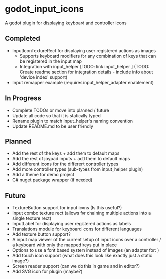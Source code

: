# godot_input_icons

A godot plugin for displaying keyboard and controller icons

## Completed

- InputIconTextureRect for displaying user registered actions as images
  - Supports keyboard modifiers for any combination of keys that can be registered in the input map
  - Integration with input_helper  [TODO: link input_helper ]
    (TODO: Create readme section for integration details - include info about 'device index' support)
- Input remapper example (requires input_helper_adapter enablement)  
  
## In Progress

- Complete TODOs or move into planned / future
- Update all code so that it is statically typed
- Rename plugin to match input_helper's naming convention
- Update README.md to be user friendly

## Planned

- Add the rest of the keys + add them to default maps
- Add the rest of joypad inputs + add them to default maps
- Add different icons for the different controller types
- Add more controller types (sub-types from input_helper plugin)
- Add a theme for demo project
- C# nuget package wrapper (if needed)

## Future

- TextureButton support for input icons (Is this useful?)
- Input combo texture rect (allows for chaining multiple actions into a single texture rect)
- InputLabel for displaying user registered actions as labels
- Translations module for keyboard icons for different languages
- Add texture button support?
- A input map viewer of the current setup of input icons over a controller
    / a keyboard with only the mapped keys put in place
- Options to use a font based system instead of images (an adapter for: )
- Add touch icon support (what does this look like exactly just a static image?)
- Screen reader support (can we do this in game and in editor?)
- Add SVG icon for plugin (maybe?)
